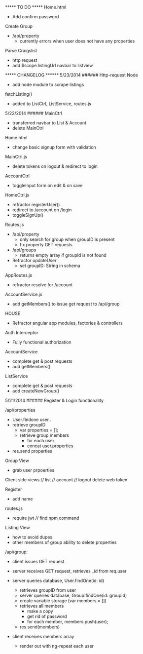 ***** TO DO *****
Home.html
  - Add confirm password

Create Group
  - /api/property
    - currently errors when user does not have any properties

Parse Craigslist
  - http request
  - add $scope.listingUrl navbar to listview



***** CHANGELOG ******
5/23/2014 ######
Http-request Node
  - add node module to scrape listings

fetchListing()
  - added to ListCtrl, ListService, routes.js



5/22/2014 ######
MainCtrl
  - transferred navbar to List & Account
  - delete MainCtrl

Home.html
  - change basic signup form with validation

MainCtrl.js
  - delete tokens on logout & redirect to login

AccountCtrl
  - toggleInput form on edit & on save

HomeCtrl.js
  - refractor registerUser()
  - redirect to /account on /login
  - toggleSignUp()

Routes.js
  - /api/property
    - only search for group when groupID is present
    - fix property GET requests
  - /api/groups
    - returns empty array if groupId is not found
  - Refractor updateUser
    - set groupID: String in schema

AppRoutes.js
  - refractor resolve for /account

AccountService.js
  - add getMembers() to issue get request to /api/group

HOUSE
  - Refractor angular app modules, factories & controllers

Auth Interceptor 
  - Fully functional authorization

AccountService
  - complete get & post requests
  - add getMembers()

ListService
  - complete get & post requests
  - add createNewGroup()


5/21/2014 ######
Register & Login functionality

/api/properties
  - User.findone user..
  - retrieve groupID
    - var properties = [];
    - retrieve group.members
      - for each user
      - concat user.properties
  - res.send properties

Group View
  - grab user prpoerties

Client side views
// list
// account
// logout
  delete web token

Register
  - add name

routes.js
  - require jwt // find npm command

Listing View
  - how to avoid dupes
  - other members of group ability to delete properties

/api/group:
  - client issues GET request
  - server receives GET request, retrieves _id from req.user
  - server queries database, User.findOne(id: id)
    - retrieves groupID from user
    - server queries database, Group.findOne(id: groupId)
    - create variable storage (var members = [])
    - retrieves all members
      - make a copy
      - get rid of password
      - for each member, members.push(user);
    - res.send(members)

  - client receives members array
    - render out with ng-repeat each user